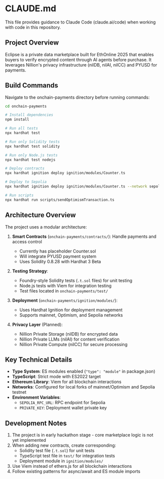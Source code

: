 # CLAUDE.md

This file provides guidance to Claude Code (claude.ai/code) when working with code in this repository.

## Project Overview

Eclipse is a private data marketplace built for EthOnline 2025 that enables buyers to verify encrypted content through AI agents before purchase. It leverages Nillion's privacy infrastructure (nilDB, nilAI, nilCC) and PYUSD for payments.

## Build Commands

Navigate to the onchain-payments directory before running commands:

```bash
cd onchain-payments

# Install dependencies
npm install

# Run all tests
npx hardhat test

# Run only Solidity tests
npx hardhat test solidity

# Run only Node.js tests  
npx hardhat test nodejs

# Deploy contracts
npx hardhat ignition deploy ignition/modules/Counter.ts

# Deploy to Sepolia
npx hardhat ignition deploy ignition/modules/Counter.ts --network sepolia

# Run scripts
npx hardhat run scripts/sendOptimismTransaction.ts
```

## Architecture Overview

The project uses a modular architecture:

1. **Smart Contracts** (`onchain-payments/contracts/`): Handle payments and access control
   - Currently has placeholder Counter.sol
   - Will integrate PYUSD payment system
   - Uses Solidity 0.8.28 with Hardhat 3 Beta

2. **Testing Strategy**:
   - Foundry-style Solidity tests (`.t.sol` files) for unit testing
   - Node.js tests with Viem for integration testing
   - Test files located in `onchain-payments/test/`

3. **Deployment** (`onchain-payments/ignition/modules/`):
   - Uses Hardhat Ignition for deployment management
   - Supports mainnet, Optimism, and Sepolia networks

4. **Privacy Layer** (Planned):
   - Nillion Private Storage (nilDB) for encrypted data
   - Nillion Private LLMs (nilAI) for content verification
   - Nillion Private Compute (nilCC) for secure processing

## Key Technical Details

- **Type System**: ES modules enabled (`"type": "module"` in package.json)
- **TypeScript**: Strict mode with ES2022 target
- **Ethereum Library**: Viem for all blockchain interactions
- **Networks**: Configured for local forks of mainnet/Optimism and Sepolia testnet
- **Environment Variables**: 
  - `SEPOLIA_RPC_URL`: RPC endpoint for Sepolia
  - `PRIVATE_KEY`: Deployment wallet private key

## Development Notes

1. The project is in early hackathon stage - core marketplace logic is not yet implemented
2. When adding new contracts, create corresponding:
   - Solidity test file (`.t.sol`) for unit tests
   - TypeScript test file in `test/` for integration tests
   - Deployment module in `ignition/modules/`
3. Use Viem instead of ethers.js for all blockchain interactions
4. Follow existing patterns for async/await and ES module imports